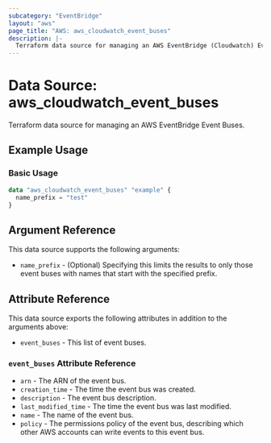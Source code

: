 ```yaml
---
subcategory: "EventBridge"
layout: "aws"
page_title: "AWS: aws_cloudwatch_event_buses"
description: |-
  Terraform data source for managing an AWS EventBridge (Cloudwatch) Event Buses.
---
```


# Data Source: aws_cloudwatch_event_buses

Terraform data source for managing an AWS EventBridge Event Buses.

## Example Usage

### Basic Usage

```terraform
data "aws_cloudwatch_event_buses" "example" {
  name_prefix = "test"
}
```

## Argument Reference

This data source supports the following arguments:

* `name_prefix` - (Optional) Specifying this limits the results to only those event buses with names that start with the specified prefix.

## Attribute Reference

This data source exports the following attributes in addition to the arguments above:

* `event_buses` - This list of event buses.

### `event_buses` Attribute Reference

* `arn` - The ARN of the event bus.
* `creation_time` - The time the event bus was created.
* `description` - The event bus description.
* `last_modified_time` - The time the event bus was last modified.
* `name` - The name of the event bus.
* `policy` - The permissions policy of the event bus, describing which other AWS accounts can write events to this event bus.
